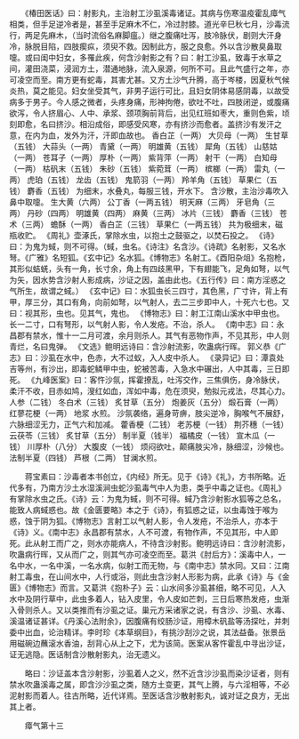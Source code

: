 <!-- { "loadSidebar": true } -->
　　《椿田医话》曰：射影丸，主治射工沙虱溪毒诸证。其病与伤寒温疫霍乱瘴气相类，但手足逆冷者是，甚至手足麻木不仁，冷过肘膝。道光辛巳秋七月，沙毒流行，两足先麻木，（当时流俗名麻脚瘟。）继之腹痛吐泻，肢冷脉伏，剧则大汗身冷，脉脱目陷，四肢瘈疭，须臾不救。因制此方，服之良愈。外以含沙散臭鼻取嚏。或曰闺中妇女，多罹此疾，何含沙射影之有？曰：射工沙虱，致毒于水草之间，灌田浇菜，浸润方土，潜通地脉，流入泉源，何所不可。且此气盛行之年，亦可凌空而至。南方更有蛇毒，其害尤甚。又方土沙气升腾，高于岑楼，因夏秋气候炎热，莫之能见。妇女坐受其气，非男子运行可比，且妇女阴体易感阴毒，以故受病多于男子。今人感之微者，头疼身痛，形神拘倦，欲吐不吐，四肢闭逆，或腹痛欲泻，令人挤眉心、人中、承浆、颈项胸前背后，出见红班如枣大，重则色紫，顷刻即愈，名曰挤沙。相沿成俗，即感受风寒，亦有挤沙而愈者。盖挤沙有发汗之意，在内为血，发外为汗，汗即血故也。 香白芷（一两） 大贝母（一两） 生甘草（五钱） 大蒜头（一两） 青黛（一两） 明雄黄（五钱） 犀角（五钱） 山慈姑（一两） 苍耳子（一两） 厚朴（一两） 紫背萍（一两） 射干（一两） 白知母（一两） 枯矾末（五钱） 朱砂（五钱） 紫菀茸（一两） 槟榔（一两） 雷丸（一两） 虎珀（五钱） 龙齿（五钱） 鬼箭羽（一两） 羚羊角（五钱） 草果仁（五钱） 麝香（五钱） 为细末，水叠丸，每服三钱，开水下。 含沙散，主治沙毒吹入鼻中取嚏。 生大黄（六两） 公丁香（一两五钱） 明天麻（三两） 牙皂角（三两） 丹砂（四两） 明雄黄（四两） 麻黄（三两） 冰片（三钱） 麝香（三钱） 苍术（三两） 蟾酥（一两） 香白芷（三钱） 草果仁（一两五钱） 共为极细末，磁瓶收贮。 《周礼》壶涿氏，掌除水虫，以抱土之鼓驱之，以焚石投之。 《诗》曰：为鬼为蜮，则不可得。（蜮，虫名。《诗注》名含沙。《诗疏》名射影，又名水弩。《广雅》名短狐。《玄中记》名水狐。《博物志》名射工。《酉阳杂俎》名抱枪，其形似蛣蜣，头有一角，长寸余，角上有四歧黑甲，下有翅能飞，足角如弩，以气为矢，因水势含沙射人影成病，沙证之因，盖由此也。《五行传》曰：南方淫惑之气所生，故谓之蜮。） 《玄中记》曰：水狐虫长三四寸，其色黑，广寸许，背上有甲，厚三分，其口有角，向前如弩，以气射人，去二三步即中人，十死六七也。又曰：视其形，虫也。见其气，鬼也。 《博物志》曰：射工江南山溪水中甲虫也。长一二寸，口有弩形，以气射人影，令人发疮。不治，杀人。 《南中志》曰：永昌郡有禁水，惟十一二月可渡，余月则杀人。其气有恶物作声，不见其形，中人则青烂，名曰鬼弹。 《文选》鲍明远诗曰：含沙射流影，吹蛊病行晖。 郭义恭《广志》曰：沙虱在水中，色赤，大不过蚁，入人皮中杀人。 《录异记》曰：潭袁处吉等州，有沙出，即毒蛇鳞甲中虫，蛇被苦毒，入急水中碾出，人中其毒，三日即死。 《九峰医案》曰：客忤沙氛，挥霍撩乱，吐泻交作，三焦俱伤，身冷脉伏，柔汗不收，目赤如鸠，溲红如血，浑如中毒，危在须臾，勉拟元戎法，尽其心力。 人参（二钱） 冬白术（三钱） 炙甘草（五分） 炮姜灰（五分） 煅石膏（一两） 红蓼花梗（一两） 地浆 水煎。 沙氛袭络，遍身苛痹，肢尖逆冷，胸喉气不展舒，六脉细涩无力，正气六和加减。 藿香梗（二钱） 老苏梗（一钱） 荆芥穗（一钱） 云茯苓（三钱） 炙甘草（五分） 制半夏（钱半） 福橘皮（一钱） 宣木瓜（一钱） 川厚朴（八分） 大腹皮（一钱） 烦闷欲吐，颠痛肢尖冷，脉细涩，沙候也。 法制半夏（四钱） 芦根（二两） 甘澜水煎。

　　蒋宝素曰：沙毒者本书创立，《内经》所无。见于《诗》《礼》，方书所略。近代多有，乃南方沙土水湿溪涧虫蛇沙虱毒气中人为患，类乎中毒之证也。《周礼》有掌除水虫之氏。《诗》云：为鬼为蜮，则不可得。蜮乃含沙射影水狐等之总名，能致人病蜮惑也。故《金匮要略》本之于《诗》，有狐惑之证，以虫毒蚀于喉为惑，蚀于阴为狐。《博物志》言射工以气射人影，令人发疮，不治杀人，亦本于《诗》义。《南中志》永昌郡有禁水，人不可渡，有物作声，不见其形，中人即死。此从射工而广之，则水亦能病人，不待含沙射影。鲍明远诗曰：含沙射流影，吹蛊病行晖，又从而广之，则其气亦可凌空而至。葛洪《肘后方》：溪毒中人，一名中水，一名中溪，一名水病，似射工而无物，与《南中志》禁水同。又曰：江南射工毒虫，在山间水中，人行或浴，则此虫含沙射人形影为病，此承《诗》与《金匮》《博物志》而言。又葛洪《抱朴子》云：山水间多沙虱甚细，略不可见，人入水中及阴行草中，此虫多着人，钻入皮里，令人皮如芒刺，三日后寒热发疮，虫渐入骨则杀人。又以类推而有沙虱之证。巢元方采诸家之说，有含沙、沙虱、水毒、溪温诸证甚详。《丹溪心法附余》，因腹痛有绞肠沙证，用樟木矾盐等汤探吐，并刺委中出血，论治精详。李时珍《本草纲目》，有挑沙刮沙之说，其法益备。张景岳用磁碗边蘸滚水香油，刮背心从上之下，尤为该简。医案从客忤霍乱中寻出沙证，证无逃隐。医话制含沙散射影丸，治无遗义。

　　略曰：沙证盖本含沙射影，沙虱着人之义，然不近含沙沙虱而染沙证者，则有禁水吹蛊溪毒之属，即含沙沙虱之类，随方土变更，其气上腾，与六淫相等，不必泥射影而着人。往古所略，近代详焉。至医话含沙散射影丸，诚对证之良方，无出其上者。

　　瘴气第十三

